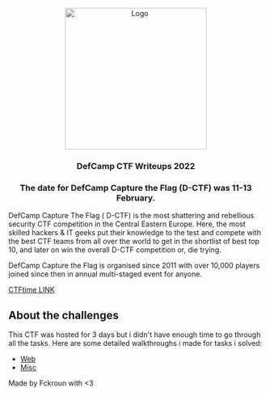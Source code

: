 <!-- PROJECT LOGO -->
<br />
<div align="center">
  <a href="https://dctf21.cyberedu.ro">
    <img src="https://api.cyberedu.ro/images/contests/B4bGNzyx1Bs1M2Zx.png" alt="Logo" width="280" height="280">
  </a>

  <h3 align="center"> DefCamp CTF Writeups 2022 </h2>
 <h3 align="center"> The date for DefCamp Capture the Flag (D-CTF) was 11-13 February.</h3>
</div>

 
DefCamp Capture The Flag ( D-CTF) is the most shattering and rebellious security CTF competition in the Central Eastern Europe.
Here, the most skilled hackers & IT geeks put their knowledge to the test and compete with the best CTF teams from all over the world to get in the shortlist     of best top 10, and later on win the overall D-CTF competition or, die trying.

DefCamp Capture the Flag is organised since 2011 with over 10,000 players joined since then in annual multi-staged event for anyone.

[CTFtime LINK](https://ctftime.org/event/1560)
<!-- ABOUT THE challenges -->
## About the challenges

This CTF was hosted for 3 days but i didn't have enough time to go through all the tasks.
Here are some detailed walkthroughs i made for tasks i solved:

* [Web](https://github.com/Fckroun/DefCamp-Writeups-2022/tree/master/Web)
* [Misc](https://github.com/Fckroun/DefCamp-Writeups-2022/tree/master/Misc)

Made by Fckroun with <3
